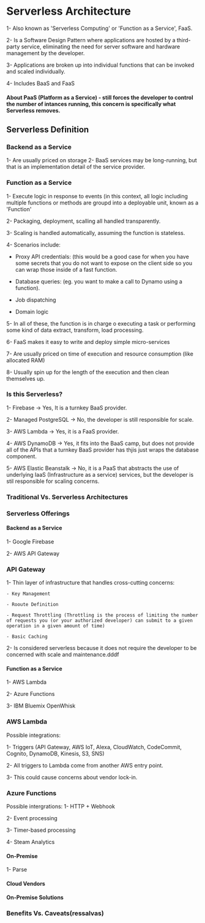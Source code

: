 # Serverless Architecture

  1- Also known as 'Serverless Computing' or 'Function as a Service', FaaS.

  2- Is a Software Design Pattern where applications are hosted by a third-party service, eliminating the need for server software and hardware management by the developer.
  
  3- Applications are broken up into individual functions that can be invoked and scaled individually.
 
  4- Includes BaaS and FaaS
 
#### About PaaS (Platform as a Service) - still forces the developer to control the number of intances running, this concern is specifically what Serverless removes. 
 
## Serverless Definition

### Backend as a Service
  1- Are usually priced on storage
  2- BaaS services may be long-running, but that is an implementation detail of the service provider.
  

### Function as a Service
  1- Execute logic in response to events (in this context, all logic including  multiple functions or methods are groupd into a deployable unit, known as a 'Function'
 
 2- Packaging, deployment, scalling all handled transparently.
 
 3- Scaling is handled automatically, assuming the function is stateless.
 
 4-  Scenarios include:
    
   - Proxy API credentials: (this would be a good case for when you have some secrets that you do not want to expose on the client side so you can wrap those inside of a fast function.
    
   - Database queries: (eg. you want to make a call to Dynamo using a function).
    
   - Job dispatching
    
   - Domain logic
 
 5- In all of these, the function is in charge o executing a  task or performing some kind of data extract, transform, load processing.
 
 6- FaaS makes it easy to write and deploy simple micro-services
 
 7- Are usually priced on time of execution and resource consumption (like allocated RAM)
 
 8- Usually spin up for the length of the execution and then clean themselves up.


### Is this Serverless?
  1- Firebase -> Yes, It is a turnkey BaaS provider.
  
  2- Managed PostgreSQL -> No, the developer is still responsible for scale.
  
  3- AWS Lambda -> Yes, it is a FaaS provider.
  
  4- AWS DynamoDB -> Yes, it fits into the BaaS camp, but does not provide all of the APIs that a turnkey BaaS provider has thjis just wraps the database component.
  
  5- AWS Elastic Beanstalk -> No, it is a PaaS that abstracts the use of underlying IaaS (Infrastructure as a service) services, but the developer is stil responsible for scaling concerns.

### Traditional Vs. Serverless Architectures

### Serverless Offerings
#### Backend as a Service
  1- Google Firebase
  
  2- AWS API Gateway
  
### API Gateway
  1- Thin layer of infrastructure that handles cross-cutting concerns:
    
    - Key Management
    
    - Rooute Definition
    
    - Request Throttling (Throttling is the process of limiting the number of requests you (or your authorized developer) can submit to a given operation in a given amount of time)
    
    - Basic Caching
  
  2- Is considered serverless because it does not require the developer to be concerned with scale and maintenance.dddf
  
#### Function as a Service
  1- AWS Lambda
  
  2- Azure Functions
  
  3- IBM Bluemix OpenWhisk

### AWS Lambda
Possible integrations:
  
  
  1- Triggers (API Gateway, AWS IoT, Alexa, CloudWatch, CodeCommit, Cognito, DynamoDB, Kinesis, S3, SNS)
  
  2- All triggers to Lambda come from another AWS entry point.
  
  3- This could cause concerns about vendor lock-in.

### Azure Functions
Possible intergrations:
  1- HTTP + Webhook
  
  2- Event processing
  
  3- Timer-based processing
  
  4- Steam Analytics


#### On-Premise
  1- Parse



#### Cloud Vendors

#### On-Premise Solutions

### Benefits Vs. Caveats(ressalvas)

